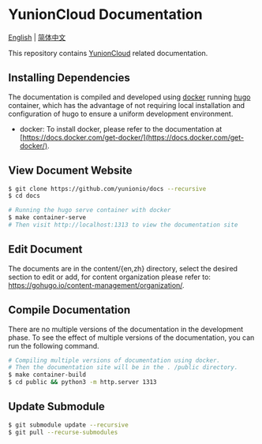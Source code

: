 # YunionCloud Documentation

[English](./README.md) | [简体中文](./README_CN.md)

This repository contains [YunionCloud](https://github.com/yunionio/yunioncloud) related documentation.

## Installing Dependencies

The documentation is compiled and developed using [docker](https://docs.docker.com/get-started/overview/) running [hugo](https://gohugo.io/) container, which has the advantage of not requiring local installation and configuration of hugo to ensure a uniform development environment.

- docker: To install docker, please refer to the documentation at [https://docs.docker.com/get-docker/](https://docs.docker.com/get-docker/).

## View Document Website

```bash
$ git clone https://github.com/yunionio/docs --recursive
$ cd docs

# Running the hugo serve container with docker
$ make container-serve
# Then visit http://localhost:1313 to view the documentation site
```

## Edit Document

The documents are in the content/{en,zh} directory, select the desired section to edit or add, for content organization please refer to: https://gohugo.io/content-management/organization/.

## Compile Documentation

There are no multiple versions of the documentation in the development phase. To see the effect of multiple versions of the documentation, you can run the following command.

```bash
# Compiling multiple versions of documentation using docker.
# Then the documentation site will be in the . /public directory.
$ make container-build
$ cd public && python3 -m http.server 1313
```

## Update Submodule

```bash
$ git submodule update --recursive
$ git pull --recurse-submodules
```
